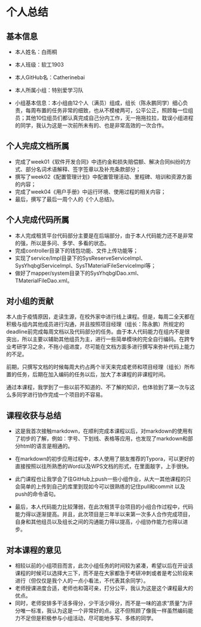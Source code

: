 # 个人总结

## 基本信息

- 本人姓名：白雨桐

- 本人班级：软工1903

- 本人GitHub名：Catherinebai

- 本人所属小组：特别爱学习队

- 小组基本信息：本小组由12个人（满员）组成，组长（陈永鹏同学）细心负责，每周布置的任务非常的细致，也从不模棱两可，公平公正，照顾每一位组员；其他10位组员们都认真完成自己分内工作，无一拖拖拉拉，耽误小组进程的同学，我认为这是一次前所未有的、也是非常高效的一次合作。

## 个人完成文档所属

- 完成了week01《软件开发合同》中违约金和损失赔偿额、解决合同纠纷的方式、部分名词术语解释、签字签章以及补充条款部分；
- 撰写了week02《配置管理计划》中配置管理活动、里程碑、培训和资源方面的内容；
- 完成了week04《用户手册》中运行环境、使用过程的相关内容；
- 最后，撰写了最后一周个人的《个人总结》。

## 个人完成代码所属

- 本人完成租赁平台代码部分主要是在后端部分，由于本人代码能力还不是非常的强，所以是多问、多学、多看的状态。
- 完成controller目录下的钱包功能、文件上传功能等；
- 实现了service/Impl目录下的SysReserveServiceImpl、SysYhqbglServiceImpl、SysTMaterialFileServiceImpl等；
- 做好了mapper/system目录下的SysYhqbglDao.xml、TMaterialFileDao.xml。

## 对小组的贡献

​    本人由于疫情原因，走读生源，在校外家中进行线上课程。但是，每周二全天都在积极与组内其他成员进行沟通，并且按照项目经理（组长：陈永鹏）所规定的deadline前完成每周文档以及代码部分的任务。由于本人代码能力在组内不是很突出，所以主要以辅助其他组员为主，进行一些简单模块的完全自行编码。在跨专业考研学习之余，不拖小组进度，尽可能在文档方面多进行撰写来弥补代码上能力的不足。

​    前期，只撰写文档的时候每周大约占两个半天来完成老师和项目经理（组长）所布置的任务，后期在加入编码的任务以后，加大了本课程的非课程时间。

​    通过本课程，我学到了一些以前不知道的、不了解的知识，也体验到了第一次与这么多同学进行协作完成一个项目的不容易。

## 课程收获与总结

- 这是我首次接触markdown，在顺利完成本课程以后，对markdown的使用有了初步的了解，例如：字号、下划线、表格等应用，也发现了markdown和部分html的语言是相通的。

- 在markdown的初步应用过程中，本人使用了朋友推荐的Typora，可以更好的直接按照以往所熟悉的Word以及WPS文档的形式，在里面敲字，上手很快。

- 此门课程也让我学会了往GitHub上push一些小组作业，从大一其他课程的只会简单的上传到自己的库里到现如今可以很熟练的记住pull和commit 以及push的命令语句。

- 最后，本人代码能力比较薄弱，在此次租赁平台项目的小组合作过程中，代码能力得以逐渐提高。并且，此次项目是三年半以来第一次多人合作完成项目，自身和其他组员以及组长之间的沟通能力得以提高，小组协作能力也得以进步。

## 对本课程的意见

- 相较以前的小组项目而言，此次小组任务的时间较为紧凑，希望以后在开设该课程的时候可以选择大三下，而不是在大家都急于考研冲刺或者是考公阶段来进行（但仅仅是我个人的一点小看法，不代表其余同学）。
- 老师授课进度合适，老师也和蔼可亲，打分公平，我认为这是这个课程最大的优点。
- 同时，老师安排多干活多得分，少干活少得分，而不是一味的追求“质量”为评分唯一标准，我认为这是一个非常好的点。这不但照顾了像我一样虽然编码能力不足但是积极参与小组活动，尽可能地多写、多练的同学。

